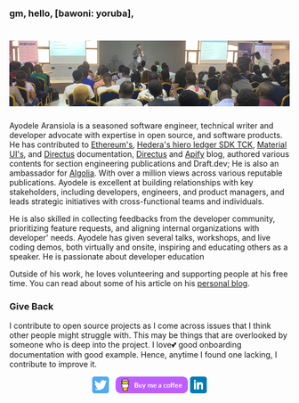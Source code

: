 ### gm, hello, [bawoni: yoruba],

# [![ayodele header image](https://raw.githubusercontent.com/CodeLeom/CodeLeom/main/images/github-header.png)](https://leomofthings.com)

Ayodele Aransiola is a seasoned software engineer, technical writer and developer advocate with expertise in open source, and software products. He has contributed to [Ethereum's](https://ethereum.org/en/), [Hedera's hiero ledger SDK TCK](https://hiero.org/), [Material UI's](https://mui.com/material-ui/getting-started/), and [Directus](https://directus.io/docs/) documentation, [Directus](https://directus.io/docs/tutorials) and [Apify](https://blog.apify.com/author/ayodele/) blog, authored various contents for section engineering publications and Draft.dev; He is also an ambassador for [Algolia](https://www.algolia.com/).
With over a million views across various reputable publications. Ayodele is excellent at building relationships with key stakeholders, including developers, engineers, and product managers, and leads strategic initiatives with cross-functional teams and individuals.

He is also skilled in collecting feedbacks from the developer community, prioritizing feature requests, and aligning internal organizations with developer' needs. Ayodele has given several talks, workshops, and live coding demos, both virtually and onsite, inspiring and educating others as a speaker. He is passionate about developer education

Outside of his work, he loves volunteering and supporting people at his free time. You can read about some of his article on his [personal blog](https://leomofthings.com/blog).

### Give Back

I contribute to open source projects as I come across issues that I think other people might struggle with. This may be things that are overlooked by someone who is deep into the project. I love💕 good onboarding documentation with good example. Hence, anytime I found one lacking, I contribute to improve it.

<p align='center'>
<a href="https://twitter.com/leomofthings"><img height="30" src="https://raw.githubusercontent.com/CodeLeom/CodeLeom/main/images/twitter.png?raw=true"></a>&nbsp;&nbsp;
<a href="https://www.buymeacoffee.com/leomofthings"><img height="30" src="https://raw.githubusercontent.com/CodeLeom/CodeLeom/main/images/buymeacoffee.png?raw=true"></a>
<a href="https://www.linkedin.com/in/aransiolaayo/"><img height="30" src="https://raw.githubusercontent.com/CodeLeom/CodeLeom/main/images/linkedin.png?raw=true"></a>
</p>
